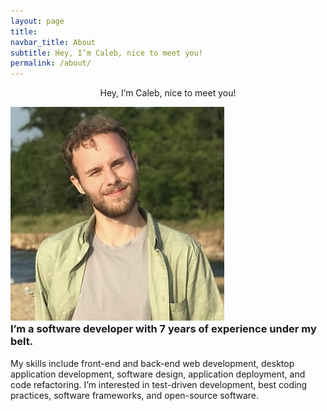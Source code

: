 ```yaml
---
layout: page
title:
navbar_title: About
subtitle: Hey, I’m Caleb, nice to meet you!
permalink: /about/
---
```

<p style = "text-align: center;">
    Hey, I’m Caleb, nice to meet you!
</p>

<img class="center avatar" src="/assets/img/avatar.jpg" />

<h3 style = "margin-top: 0;">
    I’m a software developer with 7 years of experience under my belt.
</h3>

My skills include front-end and back-end web development, desktop application development, software design, application deployment, and code refactoring. I’m interested in test-driven development, best coding practices, software frameworks, and open-source software.
